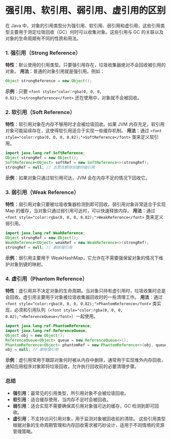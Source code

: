 # 强引用、软引用、弱引用、虚引用的区别
<font style="color:rgba(0, 0, 0, 0.82);">在 Java 中，对象的引用类型分为强引用、软引用、弱引用和虚引用，这些引用类型主要用于测定垃圾回收（GC）何时可以收集对象。这些引用与 GC 的关联以及对象的生命周期有不同的性质和用法。</font>
### <font style="color:rgba(0, 0, 0, 0.82);">1. 强引用（Strong Reference）</font>
**<font style="color:rgba(0, 0, 0, 0.82);">特性</font>**<font style="color:rgba(0, 0, 0, 0.82);">：默认使用的引用类型。只要强引用存在，垃圾收集器绝对不会回收被引用的对象。</font>
**<font style="color:rgba(0, 0, 0, 0.82);">用法</font>**<font style="color:rgba(0, 0, 0, 0.82);">：普通的对象引用就是强引用。例如：</font>
```java
Object strongReference = new Object();
```
**<font style="color:rgba(0, 0, 0, 0.82);">示例</font>**<font style="color:rgba(0, 0, 0, 0.82);">：只要</font><font style="color:rgba(0, 0, 0, 0.82);"> </font>`<font style="color:rgba(0, 0, 0, 0.82);">strongReference</font>`<font style="color:rgba(0, 0, 0, 0.82);"> </font><font style="color:rgba(0, 0, 0, 0.82);">还在使用中，对象就不会被回收。</font>
### <font style="color:rgba(0, 0, 0, 0.82);">2. 软引用（Soft Reference）</font>
**<font style="color:rgba(0, 0, 0, 0.82);">特性</font>**<font style="color:rgba(0, 0, 0, 0.82);">：软引用对象在内存不够用时才会被垃圾回收。如果 JVM 内存充足，软引用对象可能延续存在，这使得软引用适合于实现一些缓存机制。</font>
**<font style="color:rgba(0, 0, 0, 0.82);">用法</font>**<font style="color:rgba(0, 0, 0, 0.82);">：通过</font><font style="color:rgba(0, 0, 0, 0.82);"> </font>`<font style="color:rgba(0, 0, 0, 0.82);">SoftReference</font>`<font style="color:rgba(0, 0, 0, 0.82);"> </font><font style="color:rgba(0, 0, 0, 0.82);">类来定义软引用。</font>
```java
import java.lang.ref.SoftReference;  
Object strongRef = new Object();  
SoftReference<Object> softRef = new SoftReference<>(strongRef);  
strongRef = null; // 志愿性删除创建的强引用
```
**<font style="color:rgba(0, 0, 0, 0.82);">示例</font>**<font style="color:rgba(0, 0, 0, 0.82);">：如果对象只通过软引用可达，JVM 会在内存不足的情况下回收它。</font>
### <font style="color:rgba(0, 0, 0, 0.82);">3. 弱引用（Weak Reference）</font>
**<font style="color:rgba(0, 0, 0, 0.82);">特性</font>**<font style="color:rgba(0, 0, 0, 0.82);">：弱引用对象只要被垃圾收集器检测到即可回收。弱引用对象非常适合于实现 Map 的缓存，当对象只通过弱引用可达时，可以快速释放内存。</font>
**<font style="color:rgba(0, 0, 0, 0.82);">用法</font>**<font style="color:rgba(0, 0, 0, 0.82);">：通过</font><font style="color:rgba(0, 0, 0, 0.82);"> </font>`<font style="color:rgba(0, 0, 0, 0.82);">WeakReference</font>`<font style="color:rgba(0, 0, 0, 0.82);"> </font><font style="color:rgba(0, 0, 0, 0.82);">类来定义弱引用。</font>
```java
import java.lang.ref.WeakReference;  
Object strongRef = new Object();  
WeakReference<Object> weakRef = new WeakReference<>(strongRef);  
strongRef = null; // 删除强引用
```
**<font style="color:rgba(0, 0, 0, 0.82);">示例</font>**<font style="color:rgba(0, 0, 0, 0.82);">：弱引用主要用于 WeakHashMap，它允许在不需要强保留对象的情况下维护对象到键的映射。</font>
### <font style="color:rgba(0, 0, 0, 0.82);">4. 虚引用（Phantom Reference）</font>
**<font style="color:rgba(0, 0, 0, 0.82);">特性</font>**<font style="color:rgba(0, 0, 0, 0.82);">：虚引用并不决定对象的生命周期。当对象只持有虚引用时，垃圾收集时总是会回收。虚引用主要用于对象被垃圾收集器回收时的一些清理工作。</font>
**<font style="color:rgba(0, 0, 0, 0.82);">用法</font>**<font style="color:rgba(0, 0, 0, 0.82);">：通过</font><font style="color:rgba(0, 0, 0, 0.82);"> </font>`<font style="color:rgba(0, 0, 0, 0.82);">PhantomReference</font>`<font style="color:rgba(0, 0, 0, 0.82);"> </font><font style="color:rgba(0, 0, 0, 0.82);">类实现，必须和引用队列（</font>`<font style="color:rgba(0, 0, 0, 0.82);">ReferenceQueue</font>`<font style="color:rgba(0, 0, 0, 0.82);">）一起使用。</font>
```java
import java.lang.ref.PhantomReference;  
import java.lang.ref.ReferenceQueue;  
Object obj = new Object();  
ReferenceQueue<Object> queue = new ReferenceQueue<>();  
PhantomReference<Object> phantomRef = new PhantomReference<>(obj, queue);  
obj = null; // 删除强引用
```
**<font style="color:rgba(0, 0, 0, 0.82);">示例</font>**<font style="color:rgba(0, 0, 0, 0.82);">：虚引用常用于跟踪对象何时被从内存中删除，通常用于实现堆外内存回收，通知应用程序对象即将垃圾回收，允许执行回收前的必要清理步骤。</font>
### <font style="color:rgba(0, 0, 0, 0.82);">总结</font>
+ **<font style="color:rgba(0, 0, 0, 0.82);">强引用</font>**<font style="color:rgba(0, 0, 0, 0.82);">：最常见的引用类型，所引用对象不会被垃圾回收。</font>
+ **<font style="color:rgba(0, 0, 0, 0.82);">软引用</font>**<font style="color:rgba(0, 0, 0, 0.82);">：适合缓存使用，当内存不足时会被回收。</font>
+ **<font style="color:rgba(0, 0, 0, 0.82);">弱引用</font>**<font style="color:rgba(0, 0, 0, 0.82);">：适合实现不需要确保其引用对象强可达的缓存，GC 检测到即可回收。</font>
+ **<font style="color:rgba(0, 0, 0, 0.82);">虚引用</font>**<font style="color:rgba(0, 0, 0, 0.82);">：不支持访问引用对象，用于监测对象被回收前的清除。</font>
<font style="color:rgba(0, 0, 0, 0.82);">这些引用类型根据对象的生命周期管理和内存回收需求被巧妙设计，适用于不同情境的资源管理策略。</font>
